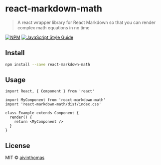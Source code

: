 # react-markdown-math

> A react wrapper library for React Markdown so that you can render complex math equations in no time

[![NPM](https://img.shields.io/npm/v/react-markdown-math.svg)](https://www.npmjs.com/package/react-markdown-math) [![JavaScript Style Guide](https://img.shields.io/badge/code_style-standard-brightgreen.svg)](https://standardjs.com)

## Install

```bash
npm install --save react-markdown-math
```

## Usage

```tsx
import React, { Component } from 'react'

import MyComponent from 'react-markdown-math'
import 'react-markdown-math/dist/index.css'

class Example extends Component {
  render() {
    return <MyComponent />
  }
}
```

## License

MIT © [aivinthomas](https://github.com/aivinthomas)
